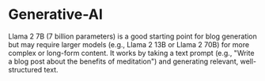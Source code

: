 # Generative-AI
Llama 2 7B (7 billion parameters) is a good starting point for blog generation but may require larger models (e.g., Llama 2 13B or Llama 2 70B) for more complex or long-form content.  It works by taking a text prompt (e.g., "Write a blog post about the benefits of meditation") and generating relevant, well-structured text.  
